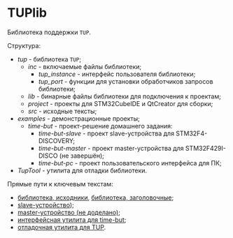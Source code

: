 TUPlib
=======================

Библиотека поддержки `TUP`.

Структура:
* *tup* - библиотека `TUP`;
	- *inc* - включаемые файлы библиотеки;
		* *tup_instance* - интерфейс пользователя библиотеки;
		* *tup_port* - функции для установки обработчиков запросов библиотеки;
	- *lib* - бинарные файлы библиотеки для подключения к проектам;		
	- *project* - проекты для STM32CubeIDE и QtCreator для сборки;		
	- *src* - исходные тексты;
* *examples* - демонстрационные проекты;
	- *time-but* - проект-решение домашнего задания:
		* *time-but-slave* - проект slave-устройства для STM32F4-DISCOVERY;
		* *time-but-master* - проект master-устройства для STM32F429I-DISCO (не завершён);
		* *time-but-pc* - проект пользовательского интерфейса для ПК;
* *TupTool* - утилита для отладки библиотеки.

Прямые пути к ключевым текстам:
 - [библиотека, исходники](/tup/src), [библиотека, заголовочные](/tup/inc);
 - [slave-устройство](/examples/time-but/time-but-slave/Core/App));
 - [master-устройство (не доделано)](/examples/time-but/time-but-master/Core/time-but);
 - [интерфейсная утилита для time-but](/examples/time-but/time-but-pc);
 - [отладочная утилита для TUP](/TupTool).